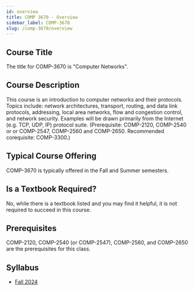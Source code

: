 ```yaml
---
id: overview
title: COMP 3670 - Overview
sidebar_label: COMP-3670
slug: /comp-3670/overview
---
```


## Course Title

The title for COMP-3670 is "Computer Networks".

## Course Description

This course is an introduction to computer networks and their protocols. Topics include: network architectures, transport, routing, and data link protocols, addressing, local area networks, flow and congestion control, and network security. Examples will be drawn primarily from the Internet (e.g. TCP, UDP, IP) protocol suite. (Prerequisite: COMP-2120, COMP-2540 or or COMP-2547, COMP-2560 and COMP-2650. Recommended corequisite: COMP-3300.)

## Typical Course Offering

COMP-3670 is typically offered in the Fall and Summer semesters.

## Is a Textbook Required?

No, while there is a textbook listed and you may find it helpful, it is not required to succeed in this course.

## Prerequisites

COMP-2120, COMP-2540 (or COMP-2547), COMP-2560, and COMP-2650 are the prerequisites for this class.

## Syllabus

- [Fall 2024](../../resources/syllabus/COMP-3670-01%20F24.pdf)
